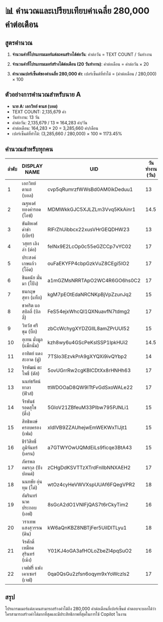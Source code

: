 
# 📊  คำนวณและเปรียบเทียบค่าเฉลี่ย 280,000 คำต่อเดือน

## สูตรคำนวณ

1. **จำนวนคำที่โปรแกรมเมอร์แต่ละคนสร้างได้ต่อวัน**:
   คำต่อวัน = TEXT COUNT / วันทำงาน

2. **จำนวนคำที่โปรแกรมเมอร์สร้างได้ต่อเดือน (20 วันทำงาน)**:
   คำต่อเดือน = คำต่อวัน × 20

3. **คำนวณเปอร์เซ็นต์ของค่าเฉลี่ย 280,000 คำ**:
   เปอร์เซ็นต์ที่ทำได้ = (คำต่อเดือน / 280,000) × 100


## ตัวอย่างการคำนวณสำหรับนาย A

- **นาย A: เอกวิทย์ ตาแฮ (บอล)**
- TEXT COUNT: 2,135,679 คำ
- วันทำงาน: 13 วัน
- คำต่อวัน: 2,135,679 / 13 ≈ 164,283 คำ/วัน
- คำต่อเดือน: 164,283 × 20 = 3,285,660 คำ/เดือน
- เปอร์เซ็นต์ที่ทำได้: (3,285,660 / 280,000) × 100 ≈ 1173.45%

## คำนวณสำหรับทุกคน

| ลำดับ | DISPLAY NAME | UID | วันทำงาน (วัน) | TEXT COUNT | คำต่อวัน | คำต่อเดือน | เปอร์เซ็นต์ที่ทำได้ (%) |
|-------|---------------|-----|-----------------|------------|-----------|--------------|----------------------------|
| 1 | เอกวิทย์ ตาแฮ (บอล) | cvp5qRumrzfWWsBd0AM0ikDeduu1 | 13 | 2,135,679 | 164,283 | 3,285,660 | 1173.45 |
| 2 | ณฐพงศ์ ทองคำรอด (ไอซ์) | MDMWkkGJC5XJLZLm3Vvq5KkAinr1 | 14.5 | 759,219 | 52,390 | 1,047,800 | 374.93 |
| 3 | ขันติพงศ์ ดำขำ (เบียร์) | RlFrZhUibbcx22xusVHrGEQDHW23 | 13 | 132,778 | 10,214 | 204,280 | 72.24 |
| 4 | วสุทร เลิงลำ (ต่อ) | feINx9E2LcOp0c55eGZCCp7vYC02 | 17 | 127,197 | 7,482 | 149,640 | 53.44 |
| 5 | ประสงค์ เกษแก้ว (โอ๊ต) | ouFaEKYFP4cbpGzkVuZ8CEgi5IO2 | 17 | 114,572 | 6,739 | 134,780 | 48.14 |
| 6 | ชินดนัย มั่นมา (โป้ง) | a1mGZMsNRRTApO2WC4R6GO6hs0C2 | 17 | 106,629 | 6,272 | 125,440 | 44.80 |
| 7 | ธนกฤษ สุทา (แท็ก) | kgM7pEOtEdaNRCNKpBjVpZzunJq2 | 15 | 103,008 | 6,867 | 137,340 | 49.05 |
| 8 | ชาคริต แอสบิลลี่ (บิลลี่) | FeS54ejxWhcQI1QXNuavfN7tdmg2 | 17 | 81,633 | 4,802 | 96,040 | 34.30 |
| 9 | วิทวัส ศรีชุม (บิ๊ก) | zbCcWchygXYDZGIlL8amZPrUUl52 | 15 | 81,250 | 5,417 | 108,340 | 38.69 |
| 10 | อุเทน มั่งมูล (แม็กนั่ม) | kzh8wy6u4GScPeKslSSP1lpkHUi2 | 14.5 | 77,330 | 5,334 | 106,680 | 38.10 |
| 11 | อาทิตย์ แดงสะอาด (ตู่) | 7TSIo3EzvkPrA9gXYQXi9ivQYbp2 | 14 | 68,668 | 4,905 | 98,100 | 35.04 |
| 12 | จิรพัฒน์ ตะโพธิ์ (ตัส) | 5ovUGrrRw2cgKBICDtXx8rHNHh63 | 17 | 65,596 | 3,859 | 77,180 | 27.56 |
| 13 | นนท์ธรัตน์ ทาลา (ฟิวส์) | ttWDOOaD8QW9lTtFvGdSxoWALe22 | 17 | 63,941 | 3,761 | 75,220 | 26.86 |
| 14 | จีรพันธ์ รอดสุโข (ติ้ง) | 5GloV21ZBfeuM33PIbw795PJNLi1 | 15 | 53,403 | 3,561 | 71,220 | 25.44 |
| 15 | สิทธิพงษ์ ครอบครอง (เฟม) | xIdIVB9ZZAUhejwEmWEKWxTlJjt1 | 15 | 51,232 | 3,415 | 68,300 | 24.39 |
| 16 | ธีร์วิสิทธิ์ ภูมิจันทร์ (เครน) | a7GTWYOwUQMdEiLs9ficqe3BtA43 | 15 | 46,061 | 3,071 | 61,420 | 21.94 |
| 17 | ภัครพล อมรกุล (ปังปอนด์) | zCHgDdKSVTTzXTrdFnlIbNNXAEH2 | 17 | 43,334 | 2,549 | 50,980 | 18.21 |
| 18 | นนทชัย อุ่นทุม (โต๋) | wtOz4cyHeVWVXspUUAf6FQegVPR2 | 18 | 33,908 | 1,884 | 37,680 | 13.46 |
| 19 | อัมรินทร์ นาคประกอบ (เอฟ) | 8sGcA2dO1VNIFjQAS7t6rCkyTim2 | 16 | 24,060 | 1,504 | 30,080 | 10.74 |
| 20 | วราเทพ แสงสุวรรณ (ดิน) | kW6aQnKBZ8NBTjFer5UiIDITLyu1 | 18 | 14,642 | 814 | 16,280 | 5.81 |
| 21 | จิรศักดิ์ เหมือดสุรินทร์ (เม้ง) | Y01KJ4oGA3afHOLoZbeZI4pqSuO2 | 16 | 11,313 | 707 | 14,140 | 5.05 |
| 22 | เจฟฟรี่ แฟงเคาเซอร์ (เจฟ) | 0qa0QsGu2zfsn6oqym9xYoWczIs2 | 17 | 793 | 47 | 940 | 0.34 |

## สรุป
โปรแกรมเมอร์แต่ละคนสามารถสร้างคำได้ถึง 280,000 คำต่อเดือนกี่เปอร์เซ็นต์ คำตอบจะบอกได้ว่าใครสามารถสร้างคำได้มากที่สุดและมีประสิทธิภาพที่สุดในการใช้ Copilot ในงาน

